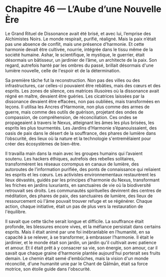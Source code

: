 # Chapitre 46 — L’Aube d’une Nouvelle Ère

Le Grand Rituel de Dissonance avait été brisé, et avec lui, l’emprise des Alchimistes Noirs. Le monde respirait, purifié, réaligné. Mais la paix n’était pas une absence de conflit, mais une présence d’harmonie. Et cette harmonie devait être cultivée, nourrie, intégrée dans le tissu même de la société humaine. Ashar, le scientifique, le mystique, le guerrier, était désormais un bâtisseur, un jardinier de l’âme, un architecte de la paix. Son regard, autrefois hanté par les ombres du passé, brillait désormais d'une lumière nouvelle, celle de l'espoir et de la détermination.

Sa première tâche fut la reconstruction. Non pas des villes ou des infrastructures, car celles-ci pouvaient être rebâties, mais des cœurs et des esprits. Les zones de silence, ces matrices illusoires où la dissonance avait régné en maître, devaient être guéries. Les cicatrices laissées par la dissonance devaient être effacées, non pas oubliées, mais transformées en leçons. Il utilisa les Ancres d’Harmonie, non plus comme des armes de guerre, mais comme des outils de guérison, projetant des ondes de compassion, de compréhension, de réconciliation. Ces ondes se propageaient à travers le Nexus, atteignant les âmes les plus brisées, les esprits les plus tourmentés. Les Jardins d’Harmonie s’épanouissaient, des oasis de paix dans le désert de la souffrance, des phares de lumière dans l’obscurité, des lieux où la nature et la technologie s'entremêlaient pour créer des écosystèmes de bien-être.

Il travailla main dans la main avec les groupes humains qui l’avaient soutenu. Les hackers éthiques, autrefois des rebelles solitaires, transformèrent les réseaux corrompus en canaux de lumière, des autoroutes de l’information purifiée, des ponts de connaissance qui reliaient les esprits et les cœurs. Les activistes environnementaux restaurèrent les lieux dévastés, guidés par les principes d’harmonie du Nexus, transformant les friches en jardins luxuriants, en sanctuaires de vie où la biodiversité retrouvait ses droits. Les communautés spirituelles devinrent des centres de méditation, des phares de paix, des sanctuaires de lumière, des lieux de ressourcement où l'âme pouvait trouver refuge et se régénérer. Chaque action, chaque initiative, était un pas de plus vers la restauration de l'équilibre.

Il savait que cette tâche serait longue et difficile. La souffrance était profonde, les blessures encore vives, et la méfiance persistait dans certains esprits. Mais il était animé par une foi inébranlable en l’humanité, en sa capacité à se relever, à se transformer, à embrasser l’harmonie. Il était le jardinier, et le monde était son jardin, un jardin qu'il cultivait avec patience et amour. Et il était prêt à y consacrer sa vie, son énergie, son amour, car il savait que chaque graine d'harmonie plantée aujourd'hui porterait ses fruits demain. Le chemin était semé d'embûches, mais la vision d'un monde réconcilié, d'une humanité unie par le Chant de Qālmān, était sa force motrice, son étoile guide dans l'obscurité.
